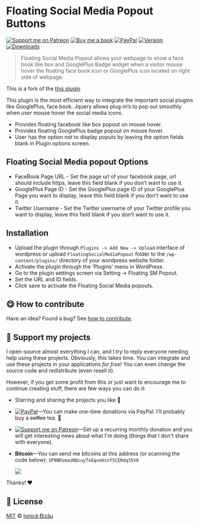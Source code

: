 
# Floating Social Media Popout Buttons

 [![Support me on Patreon][badge_patreon]][patreon] [![Buy me a book][badge_amazon]][amazon] [![PayPal][badge_paypal_donate]][paypal-donations] [![Version](https://img.shields.io/npm/v/wp-floating-social.svg)](https://www.npmjs.com/package/wp-floating-social) [![Downloads](https://img.shields.io/npm/dt/wp-floating-social.svg)](https://www.npmjs.com/package/wp-floating-social)

> Floating Social Media Popout allows your webpage to show a face book like box and GooglePlus Badge widget when a visitor mouse hover the floating face book icon or GooglePlus icon located on right side of webpage.


This is a fork of the [this plugin](http://www.reviewresults.in/reviewresults/post/2012/09/08/Floating-Social-Media-Popout-WordPress-Plugin.aspx)


This plugin is the most efficient way to integrate the important social plugins like GooglePlus, face book.  Jquery allows plug-in’s to pop out smoothly when user mouse hover the social media icons.


 - Provides floating facebook like box popout on mouse hover.
 - Provides floating GooglePlus badge popout on mouse hover.
 - User has the option not to display poputs by leaving the option fields blank in Plugin options screen.

## Floating Social Media popout Options

 - FaceBook Page URL - Set the page url of your facebook page, url should include https, leave this field blank if you don’t want to use it.
 - GooglePlus Page ID - Set the GooglePlus page ID of your GooglePlus Page you want to display, leave this field blank if you don’t want to use it.
 - Twitter Username - Set the Twitter username of your Twitter profile you want to display, leave this field blank if you don’t want to use it.

## Installation

 - Upload the plugin through `Plugins -> Add New -> Upload` interface of wordpress or upload `FloatingSocialMediaPopout` folder to the `/wp-content/plugins/` directory of your wordpress website folder.
 - Activate the plugin through the 'Plugins' menu in WordPress.
 - Go to the plugin settings screen via Setting -> Floating SM Popout.
 - Set the URL and ID fields.
 - Click save to activate the Floating Social Media popouts.


## :yum: How to contribute
Have an idea? Found a bug? See [how to contribute][contributing].


## :sparkling_heart: Support my projects

I open-source almost everything I can, and I try to reply everyone needing help using these projects. Obviously,
this takes time. You can integrate and use these projects in your applications *for free*! You can even change the source code and redistribute (even resell it).

However, if you get some profit from this or just want to encourage me to continue creating stuff, there are few ways you can do it:

 - Starring and sharing the projects you like :rocket:
 - [![PayPal][badge_paypal]][paypal-donations]—You can make one-time donations via PayPal. I'll probably buy a ~~coffee~~ tea. :tea:
 - [![Support me on Patreon][badge_patreon]][patreon]—Set up a recurring monthly donation and you will get interesting news about what I'm doing (things that I don't share with everyone).
 - **Bitcoin**—You can send me bitcoins at this address (or scanning the code below): `1P9BRsmazNQcuyTxEqveUsnf5CERdq35V6`

    ![](https://i.imgur.com/z6OQI95.png)

Thanks! :heart:



## :scroll: License

[MIT][license] © [Ionică Bizău][website]

[badge_patreon]: http://ionicabizau.github.io/badges/patreon.svg
[badge_amazon]: http://ionicabizau.github.io/badges/amazon.svg
[badge_paypal]: http://ionicabizau.github.io/badges/paypal.svg
[badge_paypal_donate]: http://ionicabizau.github.io/badges/paypal_donate.svg
[patreon]: https://www.patreon.com/ionicabizau
[amazon]: http://amzn.eu/hRo9sIZ
[paypal-donations]: https://www.paypal.com/cgi-bin/webscr?cmd=_s-xclick&hosted_button_id=RVXDDLKKLQRJW
[donate-now]: http://i.imgur.com/6cMbHOC.png

[license]: http://showalicense.com/?fullname=Ionic%C4%83%20Biz%C4%83u%20%3Cbizauionica%40gmail.com%3E%20(https%3A%2F%2Fionicabizau.net)&year=2013#license-mit
[website]: https://ionicabizau.net
[contributing]: /CONTRIBUTING.md
[docs]: /DOCUMENTATION.md
